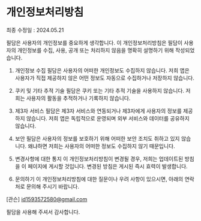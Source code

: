 # 개인정보처리방침
최종 수정일 : 2024.05.21

필담은 사용자의 개인정보를 중요하게 생각합니다. 이 개인정보처리방침은 필담이 사용자의 개인정보를 수집, 사용, 공개 또는 처리하지 않음을 명확히 설명하기 위해 작성되었습니다.

1. 개인정보 수집
필담은 사용자의 어떠한 개인정보도 수집하지 않습니다. 저희 앱은 사용자가 직접 제공하지 않은 어떤 정보도 자동으로 수집하거나 저장하지 않습니다.

2. 쿠키 및 기타 추적 기술
필담은 쿠키 또는 기타 추적 기술을 사용하지 않습니다. 저희는 사용자의 활동을 추적하거나 기록하지 않습니다.

3. 제3자 서비스
필담은 제3자 서비스와 연동되거나 제3자에게 사용자의 정보를 제공하지 않습니다. 저희 앱은 독립적으로 운영되며 외부 서비스와 데이터를 공유하지 않습니다.

4. 보안
필담은 사용자의 정보를 보호하기 위해 어떠한 보안 조치도 취하고 있지 않습니다. 왜냐하면 저희는 사용자의 어떠한 정보도 수집하지 않기 때문입니다.

5. 변경사항에 대한 통지
이 개인정보처리방침이 변경될 경우, 저희는 업데이트된 방침을 이 페이지에 게시할 것입니다. 변경된 방침은 게시된 즉시 효력이 발생합니다.

6. 문의하기
이 개인정보처리방침에 대한 질문이나 우려 사항이 있으시면, 아래의 연락처로 문의해 주시기 바랍니다.

[관슨]
id1593572580@gmail.com

필담을 사용해 주셔서 감사합니다.

